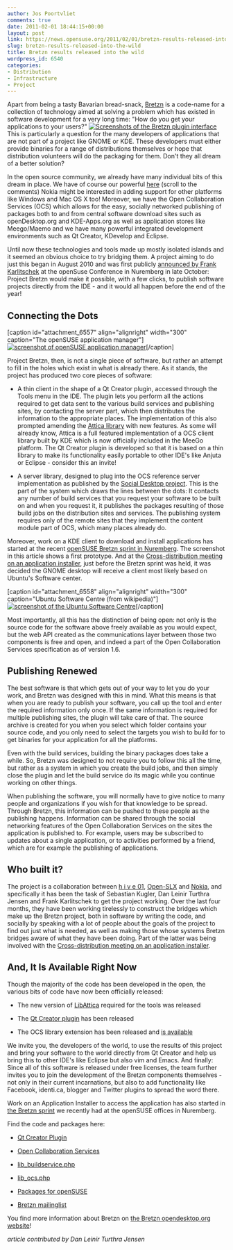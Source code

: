 ```yaml
---
author: Jos Poortvliet
comments: true
date: 2011-02-01 18:44:15+00:00
layout: post
link: https://news.opensuse.org/2011/02/01/bretzn-results-released-into-the-wild/
slug: bretzn-results-released-into-the-wild
title: Bretzn results released into the wild
wordpress_id: 6540
categories:
- Distribution
- Infrastructure
- Project
---
```


Apart from being a tasty Bavarian bread-snack, [Bretzn](http://socialDesktop.org/bretzn) is a code-name for a collection of technology aimed at solving a problem which has existed in software development for a very long time: "How do you get your applications to your users?"
[![Screenshots of the Bretzn plugin interface](/wp-content/uploads/2011/02/bretzn-shots3.png)](http://news.opensuse.org/2011/02/01/bretzn-results-released-into-the-wild/bretzn-shots3/)
This is particularly a question for the many developers of applications that are not part of a project like GNOME or KDE. These developers must either provide binaries for a range of distributions themselves or hope that distribution volunteers will do the packaging for them. Don't they all dream of a better solution?
<!-- more -->
In the open source community, we already have many individual bits of this dream in place. We have of course our powerful [here](http://blog.qt.nokia.com/2011/01/21/qt-creator-build-service-plug-in/) (scroll to the comments) Nokia might be interested in adding support for other platforms like Windows and Mac OS X too! Moreover, we have the Open Collaboration Services (OCS) which allows for the easy, socially networked publishing of packages both to and from central software download sites such as openDesktop.org and KDE-Apps.org as well as application stores like Meego/Maemo and we have many powerful integrated development environments such as Qt Creator, KDevelop and Eclipse.

Until now these technologies and tools made up mostly isolated islands and it seemed an obvious choice to try bridging them. A project aiming to do just this began in August 2010 and was first publicly [announced by Frank Karlitschek](http://news.opensuse.org/2010/10/26/from-the-developer-to-the-user-and-back-announcing-project-bretzn/) at the openSuse Conference in Nuremberg in late October: Project Bretzn would make it possible, with a few clicks, to publish software projects directly from the IDE - and it would all happen before the end of the year!


## Connecting the Dots


[caption id="attachment_6557" align="alignright" width="300" caption="The openSUSE application manager"][![screenshot of openSUSE application manager](/wp-content/uploads/2011/02/appstore_details.png)](http://news.opensuse.org/2011/02/01/bretzn-results-released-into-the-wild/appstore_details-2/)[/caption]

Project Bretzn, then, is not a single piece of software, but rather an attempt to fill in the holes which exist in what is already there. As it stands, the project has produced two core pieces of software:



	
  * A thin client in the shape of a Qt Creator plugin, accessed through the Tools menu in the IDE. The plugin lets you perform all the actions required to get data sent to the various build services and publishing sites, by contacting the server part, which then distributes the information to the appropriate places. The implementation of this also prompted amending the [Attica library](http://api.kde.org/kdesupport-api/kdesupport-apidocs/attica-git/html/) with new features. As some will already know, Attica is a full featured implementation of a OCS client library built by KDE which is now officially included in the MeeGo platform. The Qt Creator plugin is developed so that it is based on a thin library to make its functionality easily portable to other IDE's like Anjuta or Eclipse - consider this an invite!

	
  * A server library, designed to plug into the OCS reference server implementation as published by the [Social Desktop project](http://socialdesktop.org/bretzn). This is the part of the system which draws the lines between the dots: It contacts any number of build services that you request your software to be built on and when you request it, it publishes the packages resulting of those build jobs on the distribution sites and services. The publishing system requires only of the remote sites that they implement the content module part of OCS, which many places already do.


Moreover, work on a KDE client to download and install applications has started at the recent [openSUSE Bretzn sprint in Nuremberg](http://news.opensuse.org/2011/01/27/first-bretzn-sprint-opensuse-app-store-on-the-horizon/). The screenshot in this article shows a first prototype. And at the [Cross-distribution meeting on an application installer](http://news.opensuse.org/2011/01/26/app-installer-meeting-or-more-collaboration-accross-borders/), just before the Bretzn sprint was held, it was decided the GNOME desktop will receive a client most likely based on Ubuntu's Software center.

[caption id="attachment_6558" align="alignright" width="300" caption="Ubuntu Software Centre (from wikipedia)"][![screenshot of the Ubuntu Software Centre](/wp-content/uploads/2011/02/Screenshot-Ubuntu_Software_Centre.png)](http://news.opensuse.org/2011/02/01/bretzn-results-released-into-the-wild/screenshot-ubuntu_software_centre/)[/caption]

Most importantly, all this has the distinction of being open: not only is the source code for the software above freely available as you would expect, but the web API created as the communications layer between those two components is free and open, and indeed a part of the Open Collaboration Services specification as of version 1.6.


## Publishing Renewed


The best software is that which gets out of your way to let you do your work, and Bretzn was designed with this in mind. What this means is that when you are ready to publish your software, you call up the tool and enter the required information only once. If the same information is required for multiple publishing sites, the plugin will take care of that. The source archive is created for you when you select which folder contains your source code, and you only need to select the targets you wish to build for to get binaries for your application for all the platforms.

Even with the build services, building the binary packages does take a while. So, Bretzn was designed to not require you to follow this all the time, but rather as a system in which you create the build jobs, and then simply close the plugin and let the build service do its magic while you continue working on other things.

When publishing the software, you will normally have to give notice to many people and organizations if you wish for that knowledge to be spread. Through Bretzn, this information can be pushed to these people as the publishing happens. Information can be shared through the social networking features of the Open Collaboration Services on the sites the application is published to. For example, users may be subscribed to updates about a single application, or to activities performed by a friend, which are for example the publishing of applications.


## Who built it?


The project is a collaboration between [h i v e 01](http://hive01.com/), [Open-SLX](http://openslx.org/) and [Nokia](http://nokia.com), and specifically it has been the task of Sebastian Kugler, Dan Leinir Turthra Jensen and Frank Karlitschek to get the project working. Over the last four months, they have been working tirelessly to construct the bridges which make up the Bretzn project, both in software by writing the code, and socially by speaking with a lot of people about the goals of the project to find out just what is needed, as well as making those whose systems Bretzn bridges aware of what they have been doing. Part of the latter was being involved with the [Cross-distribution meeting on an application installer](http://news.opensuse.org/2011/01/26/app-installer-meeting-or-more-collaboration-accross-borders/).


## And, It Is Available Right Now


Though the majority of the code has been developed in the open, the various bits of code have now been officially released:



	
  * The new version of [LibAttica](http://api.kde.org/kdesupport-api/kdesupport-apidocs/attica-git/html/) required for the tools was released

	
  * The [Qt Creator plugin](http://qt.gitorious.org/+obs-creator/qt-creator/buildserviceplugin) has been released

	
  * The OCS library extension has been released and [is available](http://SocialDesktop.org/bretzn)


We invite you, the developers of the world, to use the results of this project and bring your software to the world directly from Qt Creator and help us bring this to other IDE's like Eclipse but also vim and Emacs. And finally: Since all of this software is released under free licenses, the team further invites you to join the development of the Bretzn components themselves - not only in their current incarnations, but also to add functionality like Facebook, identi.ca, blogger and Twitter plugins to spread the word there.

Work on an Application Installer to access the application has also started in [the Bretzn sprint](http://news.opensuse.org/2011/01/27/first-bretzn-sprint-opensuse-app-store-on-the-horizon/) we recently had at the openSUSE offices in Nuremberg.

Find the code and packages here:



	
  * [Qt Creator Plugin](http://qt.gitorious.org/+obs-creator/qt-creator/buildserviceplugin)

	
  * [Open Collaboration Services](http://www.freedesktop.org/wiki/Specifications/open-collaboration-services)

	
  * [lib_buildservice.php](http://socialdesktop.org/library/lib_buildservice.txt)

	
  * [lib_ocs.php](http://socialdesktop.org/library/lib_ocs.txt)

	
  * [Packages for openSUSE](https://build.opensuse.org/package/show?package=qt-creator&project=home%3Awstephenson%3Abranches%3AKDE%3AQt)

	
  * [Bretzn mailinglist](https://mail.kde.org/mailman/listinfo/kde-bretzn)


You find more information about Bretzn on [the Bretzn opendesktop.org website](http://socialDesktop.org/bretzn)!

_article contributed by Dan Leinir Turthra Jensen_
